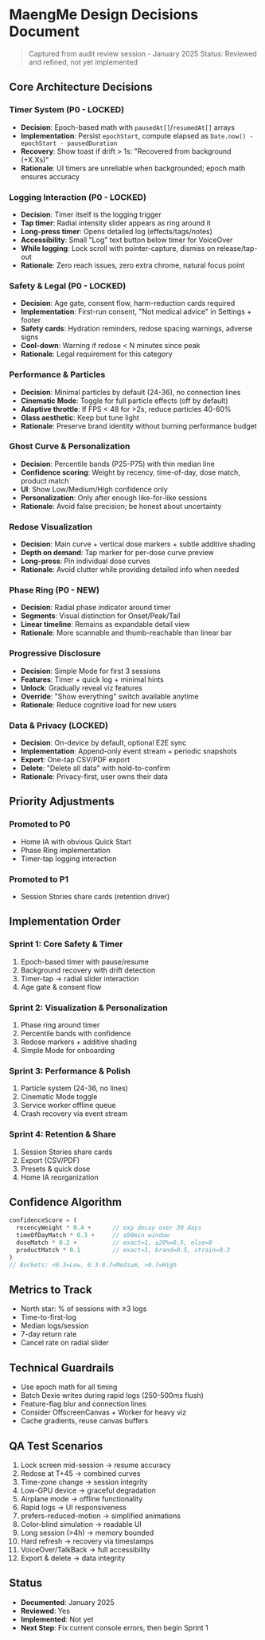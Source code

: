 # MaengMe Design Decisions Document

> Captured from audit review session - January 2025
> Status: Reviewed and refined, not yet implemented

## Core Architecture Decisions

### Timer System (P0 - LOCKED)
- **Decision**: Epoch-based math with `pausedAt[]`/`resumedAt[]` arrays
- **Implementation**: Persist `epochStart`, compute elapsed as `Date.now() - epochStart - pausedDuration`
- **Recovery**: Show toast if drift > 1s: "Recovered from background (+X.Xs)"
- **Rationale**: UI timers are unreliable when backgrounded; epoch math ensures accuracy

### Logging Interaction (P0 - LOCKED)
- **Decision**: Timer itself is the logging trigger
- **Tap timer**: Radial intensity slider appears as ring around it
- **Long-press timer**: Opens detailed log (effects/tags/notes)
- **Accessibility**: Small "Log" text button below timer for VoiceOver
- **While logging**: Lock scroll with pointer-capture, dismiss on release/tap-out
- **Rationale**: Zero reach issues, zero extra chrome, natural focus point

### Safety & Legal (P0 - LOCKED)
- **Decision**: Age gate, consent flow, harm-reduction cards required
- **Implementation**: First-run consent, "Not medical advice" in Settings + footer
- **Safety cards**: Hydration reminders, redose spacing warnings, adverse signs
- **Cool-down**: Warning if redose < N minutes since peak
- **Rationale**: Legal requirement for this category

### Performance & Particles
- **Decision**: Minimal particles by default (24-36), no connection lines
- **Cinematic Mode**: Toggle for full particle effects (off by default)
- **Adaptive throttle**: If FPS < 48 for >2s, reduce particles 40-60%
- **Glass aesthetic**: Keep but tune light
- **Rationale**: Preserve brand identity without burning performance budget

### Ghost Curve & Personalization
- **Decision**: Percentile bands (P25-P75) with thin median line
- **Confidence scoring**: Weight by recency, time-of-day, dose match, product match
- **UI**: Show Low/Medium/High confidence only
- **Personalization**: Only after enough like-for-like sessions
- **Rationale**: Avoid false precision; be honest about uncertainty

### Redose Visualization
- **Decision**: Main curve + vertical dose markers + subtle additive shading
- **Depth on demand**: Tap marker for per-dose curve preview
- **Long-press**: Pin individual dose curves
- **Rationale**: Avoid clutter while providing detailed info when needed

### Phase Ring (P0 - NEW)
- **Decision**: Radial phase indicator around timer
- **Segments**: Visual distinction for Onset/Peak/Tail
- **Linear timeline**: Remains as expandable detail view
- **Rationale**: More scannable and thumb-reachable than linear bar

### Progressive Disclosure
- **Decision**: Simple Mode for first 3 sessions
- **Features**: Timer + quick log + minimal hints
- **Unlock**: Gradually reveal viz features
- **Override**: "Show everything" switch available anytime
- **Rationale**: Reduce cognitive load for new users

### Data & Privacy (LOCKED)
- **Decision**: On-device by default, optional E2E sync
- **Implementation**: Append-only event stream + periodic snapshots
- **Export**: One-tap CSV/PDF export
- **Delete**: "Delete all data" with hold-to-confirm
- **Rationale**: Privacy-first, user owns their data

## Priority Adjustments

### Promoted to P0
- Home IA with obvious Quick Start
- Phase Ring implementation
- Timer-tap logging interaction

### Promoted to P1
- Session Stories share cards (retention driver)

## Implementation Order

### Sprint 1: Core Safety & Timer
1. Epoch-based timer with pause/resume
2. Background recovery with drift detection
3. Timer-tap → radial slider interaction
4. Age gate & consent flow

### Sprint 2: Visualization & Personalization
1. Phase ring around timer
2. Percentile bands with confidence
3. Redose markers + additive shading
4. Simple Mode for onboarding

### Sprint 3: Performance & Polish
1. Particle system (24-36, no lines)
2. Cinematic Mode toggle
3. Service worker offline queue
4. Crash recovery via event stream

### Sprint 4: Retention & Share
1. Session Stories share cards
2. Export (CSV/PDF)
3. Presets & quick dose
4. Home IA reorganization

## Confidence Algorithm

```javascript
confidenceScore = (
  recencyWeight * 0.4 +      // exp decay over 30 days
  timeOfDayMatch * 0.3 +     // ±90min window
  doseMatch * 0.2 +          // exact=1, ±20%=0.5, else=0
  productMatch * 0.1         // exact=1, brand=0.5, strain=0.3
)
// Buckets: <0.3=Low, 0.3-0.7=Medium, >0.7=High
```

## Metrics to Track
- North star: % of sessions with ≥3 logs
- Time-to-first-log
- Median logs/session
- 7-day return rate
- Cancel rate on radial slider

## Technical Guardrails
- Use epoch math for all timing
- Batch Dexie writes during rapid logs (250-500ms flush)
- Feature-flag blur and connection lines
- Consider OffscreenCanvas + Worker for heavy viz
- Cache gradients, reuse canvas buffers

## QA Test Scenarios
1. Lock screen mid-session → resume accuracy
2. Redose at T+45 → combined curves
3. Time-zone change → session integrity
4. Low-GPU device → graceful degradation
5. Airplane mode → offline functionality
6. Rapid logs → UI responsiveness
7. prefers-reduced-motion → simplified animations
8. Color-blind simulation → readable UI
9. Long session (>4h) → memory bounded
10. Hard refresh → recovery via timestamps
11. VoiceOver/TalkBack → full accessibility
12. Export & delete → data integrity

## Status
- **Documented**: January 2025
- **Reviewed**: Yes
- **Implemented**: Not yet
- **Next Step**: Fix current console errors, then begin Sprint 1